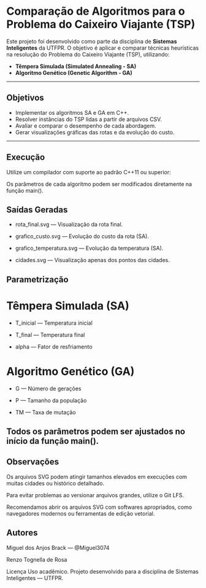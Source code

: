 # Comparação de Algoritmos para o Problema do Caixeiro Viajante (TSP)

Este projeto foi desenvolvido como parte da disciplina de **Sistemas Inteligentes** da UTFPR. O objetivo é aplicar e comparar técnicas heurísticas na resolução do Problema do Caixeiro Viajante (TSP), utilizando:

- **Têmpera Simulada (Simulated Annealing - SA)**
- **Algoritmo Genético (Genetic Algorithm - GA)**

---

## Objetivos

- Implementar os algoritmos SA e GA em C++.
- Resolver instâncias do TSP lidas a partir de arquivos CSV.
- Avaliar e comparar o desempenho de cada abordagem.
- Gerar visualizações gráficas das rotas e da evolução do custo.

---

## Execução

Utilize um compilador com suporte ao padrão C++11 ou superior:

Os parâmetros de cada algoritmo podem ser modificados diretamente na função main().


## Saídas Geradas
- rota_final.svg — Visualização da rota final.

- grafico_custo.svg — Evolução do custo da rota (SA).

- grafico_temperatura.svg — Evolução da temperatura (SA).

- cidades.svg — Visualização apenas dos pontos das cidades.

## Parametrização
# Têmpera Simulada (SA)
- T_inicial — Temperatura inicial

- T_final — Temperatura final

- alpha — Fator de resfriamento

# Algoritmo Genético (GA)
- G — Número de gerações

- P — Tamanho da população

- TM — Taxa de mutação

Todos os parâmetros podem ser ajustados no início da função main().
---
## Observações
Os arquivos SVG podem atingir tamanhos elevados em execuções com muitas cidades ou histórico detalhado.

Para evitar problemas ao versionar arquivos grandes, utilize o Git LFS.

Recomendamos abrir os arquivos SVG com softwares apropriados, como navegadores modernos ou ferramentas de edição vetorial.

## Autores
Miguel dos Anjos Brack — @Miguel3074

Renzo Tognella de Rosa

Licença
Uso acadêmico. Projeto desenvolvido para a disciplina de Sistemas Inteligentes — UTFPR.
